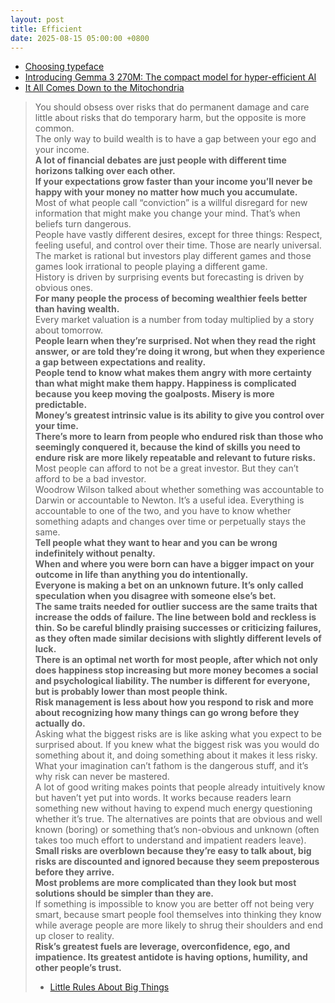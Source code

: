 ```yaml
---
layout: post
title: Efficient
date: 2025-08-15 05:00:00 +0800
---
```

- [Choosing typeface](https://imperavi.com/books/ui-typography/basis/choosing-typeface/)
- [Introducing Gemma 3 270M: The compact model for hyper-efficient AI](https://developers.googleblog.com/en/introducing-gemma-3-270m/)
- [It All Comes Down to the Mitochondria](https://www.science.org/content/blog-post/it-all-comes-down-mitochondria)

> You should obsess over risks that do permanent damage and care little about risks that do temporary harm, but the opposite is more common.  
> The only way to build wealth is to have a gap between your ego and your income.  
> **A lot of financial debates are just people with different time horizons talking over each other.**  
> **If your expectations grow faster than your income you’ll never be happy with your money no matter how much you accumulate.**  
> Most of what people call “conviction” is a willful disregard for new information that might make you change your mind. That’s when beliefs turn dangerous.  
> People have vastly different desires, except for three things: Respect, feeling useful, and control over their time. Those are nearly universal.  
> The market is rational but investors play different games and those games look irrational to people playing a different game.  
> History is driven by surprising events but forecasting is driven by obvious ones.  
> **For many people the process of becoming wealthier feels better than having wealth.**  
> Every market valuation is a number from today multiplied by a story about tomorrow.  
> **People learn when they’re surprised. Not when they read the right answer, or are told they’re doing it wrong, but when they experience a gap between expectations and reality.**  
> **People tend to know what makes them angry with more certainty than what might make them happy. Happiness is complicated because you keep moving the goalposts. Misery is more predictable.**  
> **Money’s greatest intrinsic value is its ability to give you control over your time.**  
> **There’s more to learn from people who endured risk than those who seemingly conquered it, because the kind of skills you need to endure risk are more likely repeatable and relevant to future risks.**  
> Most people can afford to not be a great investor. But they can’t afford to be a bad investor.  
> Woodrow Wilson talked about whether something was accountable to Darwin or accountable to Newton. It’s a useful idea. Everything is accountable to one of the two, and you have to know whether something adapts and changes over time or perpetually stays the same.  
> **Tell people what they want to hear and you can be wrong indefinitely without penalty.**  
> **When and where you were born can have a bigger impact on your outcome in life than anything you do intentionally.**  
> **Everyone is making a bet on an unknown future. It’s only called speculation when you disagree with someone else’s bet.**  
> **The same traits needed for outlier success are the same traits that increase the odds of failure. The line between bold and reckless is thin. So be careful blindly praising successes or criticizing failures, as they often made similar decisions with slightly different levels of luck.**  
> **There is an optimal net worth for most people, after which not only does happiness stop increasing but more money becomes a social and psychological liability. The number is different for everyone, but is probably lower than most people think.**  
> **Risk management is less about how you respond to risk and more about recognizing how many things can go wrong before they actually do.**  
> Asking what the biggest risks are is like asking what you expect to be surprised about. If you knew what the biggest risk was you would do something about it, and doing something about it makes it less risky. What your imagination can’t fathom is the dangerous stuff, and it’s why risk can never be mastered.  
> A lot of good writing makes points that people already intuitively know but haven’t yet put into words. It works because readers learn something new without having to expend much energy questioning whether it’s true. The alternatives are points that are obvious and well known (boring) or something that’s non-obvious and unknown (often takes too much effort to understand and impatient readers leave).  
> **Small risks are overblown because they’re easy to talk about, big risks are discounted and ignored because they seem preposterous before they arrive.**  
> **Most problems are more complicated than they look but most solutions should be simpler than they are.**  
> If something is impossible to know you are better off not being very smart, because smart people fool themselves into thinking they know while average people are more likely to shrug their shoulders and end up closer to reality.  
> **Risk’s greatest fuels are leverage, overconfidence, ego, and impatience. Its greatest antidote is having options, humility, and other people’s trust.**  
> - [Little Rules About Big Things](https://collabfund.com/blog/little-rules-about-big-things/)  
